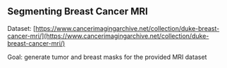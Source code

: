 ## Segmenting Breast Cancer MRI

Dataset: [https://www.cancerimagingarchive.net/collection/duke-breast-cancer-mri/](https://www.cancerimagingarchive.net/collection/duke-breast-cancer-mri/)

Goal: generate tumor and breast masks for the provided MRI dataset
